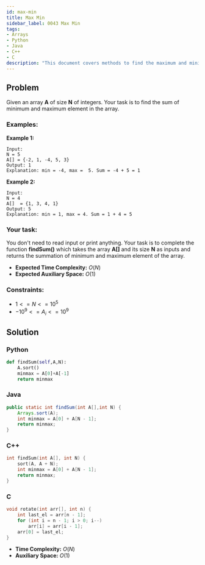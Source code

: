 ```yaml
---
id: max-min
title: Max Min
sidebar_label: 0043 Max Min
tags:
- Arrays
- Python
- Java
- C++
- C
description: "This document covers methods to find the maximum and minimum elements in an array using various programming languages."
---
```


## Problem

Given an array **A** of size **N** of integers. Your task is to find the sum of minimum and maximum element in the array.

### Examples:
**Example 1:**
```
Input:
N = 5
A[] = {-2, 1, -4, 5, 3}
Output: 1
Explanation: min = -4, max =  5. Sum = -4 + 5 = 1
```

**Example 2:**
```
Input:
N = 4
A[]  = {1, 3, 4, 1}
Output: 5
Explanation: min = 1, max = 4. Sum = 1 + 4 = 5
```

### Your task:

You don't need to read input or print anything. Your task is to complete the function **findSum()** which takes the array **A[]** and its size **N** as inputs and returns the summation of minimum and maximum element of the array.

- **Expected Time Complexity:** $O(N)$
- **Expected Auxiliary Space:** $O(1)$

### Constraints:

- $1<=N<=10^5$
- $-10^9 <= A_i <= 10^9$

## Solution
### Python
```python
def findSum(self,A,N): 
    A.sort()
    minmax = A[0]+A[-1]
    return minmax
```

### Java
```java
public static int findSum(int A[],int N) {
    Arrays.sort(A);
    int minmax = A[0] + A[N - 1];
    return minmax;
}
```

### C++
```cpp
int findSum(int A[], int N) {
    sort(A, A + N);
    int minmax = A[0] + A[N - 1];
    return minmax;
}
```

### C
```c
void rotate(int arr[], int n) {
    int last_el = arr[n - 1];
    for (int i = n - 1; i > 0; i--)
        arr[i] = arr[i - 1];
    arr[0] = last_el;
}
```

- **Time Complexity:** $O(N)$
- **Auxiliary Space:** $O(1)$